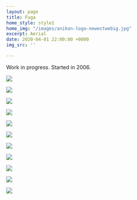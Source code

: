 ```yaml
---
layout: page
title: Fuga
home_style: style1
home_img: "/images/anikon-logo-newestwebig.jpg"
excerpt: Aerial
date: 2020-04-01 22:00:00 +0000
img_src: ''

---
```

Work in progress. Started in 2006.

![](/images/01.fuga.jpg)

![](/images/02.fuga.jpg)

![](/images/03.fuga.jpg)

![](/images/04.fuga.jpg)

![](/images/05.fuga.jpg)

![](/images/06-fuga.jpg)

![](/images/07.-fuga.jpg)

![](/images/08.fuga.jpg)

![](/images/09.-fuga.jpg)

![](/images/10.fuga.jpg)

![](/images/11.fuga.jpg)